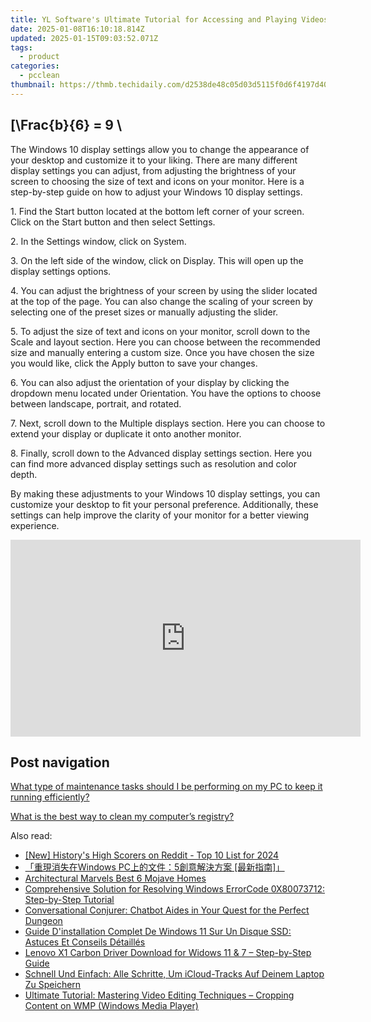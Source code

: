 ```yaml
---
title: YL Software's Ultimate Tutorial for Accessing and Playing Videos on Smartphones
date: 2025-01-08T16:10:18.814Z
updated: 2025-01-15T09:03:52.071Z
tags:
  - product
categories:
  - pcclean
thumbnail: https://thmb.techidaily.com/d2538de48c05d03d5115f0d6f4197d40a4705facf7c78bd0835d847acacb8649.jpg
---
```


## \[\Frac{b}{6} = 9 \

The Windows 10 display settings allow you to change the appearance of your desktop and customize it to your liking. There are many different display settings you can adjust, from adjusting the brightness of your screen to choosing the size of text and icons on your monitor. Here is a step-by-step guide on how to adjust your Windows 10 display settings. 

1\. Find the Start button located at the bottom left corner of your screen. Click on the Start button and then select Settings.

2\. In the Settings window, click on System.

3\. On the left side of the window, click on Display. This will open up the display settings options. 

4\. You can adjust the brightness of your screen by using the slider located at the top of the page. You can also change the scaling of your screen by selecting one of the preset sizes or manually adjusting the slider.

5\. To adjust the size of text and icons on your monitor, scroll down to the Scale and layout section. Here you can choose between the recommended size and manually entering a custom size. Once you have chosen the size you would like, click the Apply button to save your changes.

6\. You can also adjust the orientation of your display by clicking the dropdown menu located under Orientation. You have the options to choose between landscape, portrait, and rotated.

7\. Next, scroll down to the Multiple displays section. Here you can choose to extend your display or duplicate it onto another monitor.

8\. Finally, scroll down to the Advanced display settings section. Here you can find more advanced display settings such as resolution and color depth. 

By making these adjustments to your Windows 10 display settings, you can customize your desktop to fit your personal preference. Additionally, these settings can help improve the clarity of your monitor for a better viewing experience.

<!-- affiliate ads begin -->
<iframe width="560" height="315" src="https://www.youtube.com/embed/fqBKCGAKHmA?si=OkoaI17nE5qNqTHj" title="YouTube video player" frameborder="0" allow="accelerometer; autoplay; clipboard-write; encrypted-media; gyroscope; picture-in-picture; web-share" referrerpolicy="strict-origin-when-cross-origin" allowfullscreen></iframe>
<!-- affiliate ads end -->

## Post navigation

[What type of maintenance tasks should I be performing on my PC to keep it running efficiently?](https://tools.techidaily.com/pcclean/products/)

[What is the best way to clean my computer’s registry?](https://tools.techidaily.com/pcclean/products/)

<ins class="adsbygoogle"
     style="display:block"
     data-ad-format="autorelaxed"
     data-ad-client="ca-pub-7571918770474297"
     data-ad-slot="1223367746"></ins>

<ins class="adsbygoogle"
     style="display:block"
     data-ad-client="ca-pub-7571918770474297"
     data-ad-slot="8358498916"
     data-ad-format="auto"
     data-full-width-responsive="true"></ins>

<span class="atpl-alsoreadstyle">Also read:</span>
<div><ul>
<li><a href="https://article-helps.techidaily.com/new-historys-high-scorers-on-reddit-top-10-list-for-2024/"><u>[New] History's High Scorers on Reddit - Top 10 List for 2024</u></a></li>
<li><a href="https://discover-amazing.techidaily.com/1728491083183-windows-pc5/"><u>「重現消失在Windows PC上的文件：5創意解決方案 [最新指南]」</u></a></li>
<li><a href="https://remote-screen-capture.techidaily.com/architectural-marvels-best-6-mojave-homes/"><u>Architectural Marvels Best 6 Mojave Homes</u></a></li>
<li><a href="https://discover-amazing.techidaily.com/comprehensive-solution-for-resolving-windows-errorcode-0x80073712-step-by-step-tutorial/"><u>Comprehensive Solution for Resolving Windows ErrorCode 0X80073712: Step-by-Step Tutorial</u></a></li>
<li><a href="https://tech-savvy.techidaily.com/conversational-conjurer-chatbot-aides-in-your-quest-for-the-perfect-dungeon/"><u>Conversational Conjurer: Chatbot Aides in Your Quest for the Perfect Dungeon</u></a></li>
<li><a href="https://discover-amazing.techidaily.com/guide-dinstallation-complet-de-windows-11-sur-un-disque-ssd-astuces-et-conseils-detailles/"><u>Guide D'installation Complet De Windows 11 Sur Un Disque SSD: Astuces Et Conseils Détaillés</u></a></li>
<li><a href="https://win-dash.techidaily.com/lenovo-x1-carbon-driver-download-for-widows-11-and-7-step-by-step-guide/"><u>Lenovo X1 Carbon Driver Download for Widows 11 & 7 – Step-by-Step Guide</u></a></li>
<li><a href="https://discover-amazing.techidaily.com/schnell-und-einfach-alle-schritte-um-icloud-tracks-auf-deinem-laptop-zu-speichern/"><u>Schnell Und Einfach: Alle Schritte, Um iCloud-Tracks Auf Deinem Laptop Zu Speichern</u></a></li>
<li><a href="https://win11.techidaily.com/ultimate-tutorial-mastering-video-editing-techniques-cropping-content-on-wmp-windows-media-player/"><u>Ultimate Tutorial: Mastering Video Editing Techniques – Cropping Content on WMP (Windows Media Player)</u></a></li>
</ul></div>


